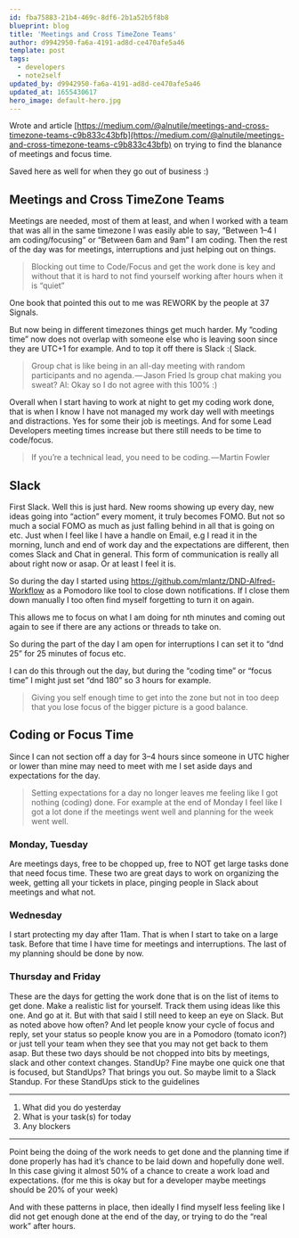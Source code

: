 ```yaml
---
id: fba75883-21b4-469c-8df6-2b1a52b5f8b8
blueprint: blog
title: 'Meetings and Cross TimeZone Teams'
author: d9942950-fa6a-4191-ad8d-ce470afe5a46
template: post
tags:
  - developers
  - note2self
updated_by: d9942950-fa6a-4191-ad8d-ce470afe5a46
updated_at: 1655430617
hero_image: default-hero.jpg
---
```

Wrote and article [https://medium.com/@alnutile/meetings-and-cross-timezone-teams-c9b833c43bfb](https://medium.com/@alnutile/meetings-and-cross-timezone-teams-c9b833c43bfb) on trying to find the blanance of meetings and focus time.

Saved here as well for when they go out of business :)

## Meetings and Cross TimeZone Teams
Meetings are needed, most of them at least, and when I worked with a team that was all in the same timezone I was easily able to say, “Between 1–4 I am coding/focusing” or “Between 6am and 9am” I am coding. Then the rest of the day was for meetings, interruptions and just helping out on things.

> Blocking out time to Code/Focus and get the work done is key and without that it is hard to not find yourself working after hours when it is “quiet”

One book that pointed this out to me was REWORK by the people at 37 Signals.

But now being in different timezones things get much harder. My “coding time” now does not overlap with someone else who is leaving soon since they are UTC+1 for example. And to top it off there is Slack :( Slack.

>Group chat is like being in an all-day meeting with random participants and no agenda. — Jason Fried Is group chat making you sweat?
Al: Okay so I do not agree with this 100% :)

Overall when I start having to work at night to get my coding work done, that is when I know I have not managed my work day well with meetings and distractions. Yes for some their job is meetings. And for some Lead Developers meeting times increase but there still needs to be time to code/focus.

>If you’re a technical lead, you need to be coding. — Martin Fowler

## Slack

First Slack. Well this is just hard. New rooms showing up every day, new ideas going into “action” every moment, it truly becomes FOMO. But not so much a social FOMO as much as just falling behind in all that is going on etc. Just when I feel like I have a handle on Email, e.g I read it in the morning, lunch and end of work day and the expectations are different, then comes Slack and Chat in general. This form of communication is really all about right now or asap. Or at least I feel it is.

So during the day I started using https://github.com/mlantz/DND-Alfred-Workflow as a Pomodoro like tool to close down notifications. If I close them down manually I too often find myself forgetting to turn it on again.

This allows me to focus on what I am doing for nth minutes and coming out again to see if there are any actions or threads to take on.

So during the part of the day I am open for interruptions I can set it to “dnd 25” for 25 minutes of focus etc.

I can do this through out the day, but during the “coding time” or “focus time” I might just set “dnd 180” so 3 hours for example.

> Giving you self enough time to get into the zone but not in too deep that you lose focus of the bigger picture is a good balance.

## Coding or Focus Time
Since I can not section off a day for 3–4 hours since someone in UTC higher or lower than mine may need to meet with me I set aside days and expectations for the day.

> Setting expectations for a day no longer leaves me feeling like I got nothing (coding) done. For example at the end of Monday I feel like I got a lot done if the meetings went well and planning for the week went well.

### Monday, Tuesday
Are meetings days, free to be chopped up, free to NOT get large tasks done that need focus time.
These two are great days to work on organizing the week, getting all your tickets in place, pinging people in Slack about meetings and what not.

### Wednesday
I start protecting my day after 11am. That is when I start to take on a large task. Before that time I have time for meetings and interruptions. The last of my planning should be done by now.

### Thursday and Friday
These are the days for getting the work done that is on the list of items to get done. Make a realistic list for yourself. Track them using ideas like this one. And go at it.
But with that said I still need to keep an eye on Slack. But as noted above how often? And let people know your cycle of focus and reply, set your status so people know you are in a Pomodoro (tomato icon?) or just tell your team when they see that you may not get back to them asap.
But these two days should be not chopped into bits by meetings, slack and other context changes. StandUp? Fine maybe one quick one that is focused, but StandUps? That brings you out. So maybe limit to a Slack Standup.
For these StandUps stick to the guidelines

---
  1. What did you do yesterday
  1. What is your task(s) for today
  1. Any blockers

---
Point being the doing of the work needs to get done and the planning time if done properly has had it’s chance to be laid down and hopefully done well. In this case giving it almost 50% of a chance to create a work load and expectations. (for me this is okay but for a developer maybe meetings should be 20% of your week)

And with these patterns in place, then ideally I find myself less feeling like I did not get enough done at the end of the day, or trying to do the “real work” after hours.